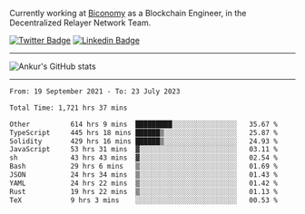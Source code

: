 Currently working at [Biconomy](https://biconomy.io/) as a Blockchain Engineer, in the Decentralized Relayer Network Team.

 [![Twitter Badge](https://img.shields.io/badge/-@ankurdubey521-1ca0f1?style=flat-square&labelColor=1ca0f1&logo=twitter&logoColor=white&link=https://twitter.com/ankurdubey521)](https://twitter.com/ankurdubey521) [![Linkedin Badge](https://img.shields.io/badge/-ankurdubey521-blue?style=flat-square&logo=Linkedin&logoColor=white&link=https://www.linkedin.com/in/ankurdubey521/)](https://www.linkedin.com/in/ankurdubey521/)

<hr/>

![Ankur's GitHub stats](https://github-readme-stats.vercel.app/api?username=ankurdubey521&count_private=true&theme=radical)

<hr/>

<!--START_SECTION:waka-->

```txt
From: 19 September 2021 - To: 23 July 2023

Total Time: 1,721 hrs 37 mins

Other          614 hrs 9 mins  █████████░░░░░░░░░░░░░░░░   35.67 %
TypeScript     445 hrs 18 mins ██████▒░░░░░░░░░░░░░░░░░░   25.87 %
Solidity       429 hrs 16 mins ██████▒░░░░░░░░░░░░░░░░░░   24.93 %
JavaScript     53 hrs 31 mins  ▓░░░░░░░░░░░░░░░░░░░░░░░░   03.11 %
sh             43 hrs 43 mins  ▓░░░░░░░░░░░░░░░░░░░░░░░░   02.54 %
Bash           29 hrs 6 mins   ▒░░░░░░░░░░░░░░░░░░░░░░░░   01.69 %
JSON           24 hrs 34 mins  ▒░░░░░░░░░░░░░░░░░░░░░░░░   01.43 %
YAML           24 hrs 22 mins  ▒░░░░░░░░░░░░░░░░░░░░░░░░   01.42 %
Rust           19 hrs 22 mins  ▒░░░░░░░░░░░░░░░░░░░░░░░░   01.13 %
TeX            9 hrs 3 mins    ░░░░░░░░░░░░░░░░░░░░░░░░░   00.53 %
```

<!--END_SECTION:waka-->

